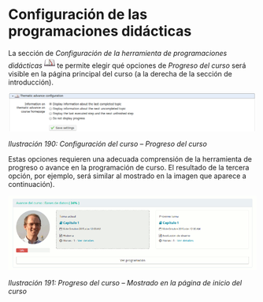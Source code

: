 # Configuración de las programaciones didácticas

La sección de _Configuración de la herramienta de programaciones didácticas_ ![](../../.gitbook/assets/graphics328%20%284%29.png) te permite elegir qué opciones de _Progreso del curso_ será visible en la página principal del curso \(a la derecha de la sección de introducción\).

![](../../.gitbook/assets/images248%20%284%29.png)

_Ilustración 190: Configuración del curso – Progreso del curso_

Estas opciones requieren una adecuada comprensión de la herramienta de progreso o avance en la programación de curso. El resultado de la tercera opción, por ejemplo, será similar al mostrado en la imagen que aparece a continuación\).

![](../../.gitbook/assets/images249%20%284%29.png)

_Ilustración 191: Progreso del curso – Mostrado en la página de inicio del curso_

